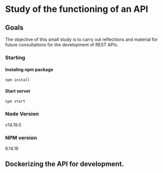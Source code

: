 # Study of the functioning of an API

## Goals

The objective of this small study is to carry out reflections and material for future consultations for the development of REST APIs.

### Starting

#### Instaling npm package
``` npm install ```

#### Start server
``` npm start ```

### Node Version 
v14.19.0

### NPM version
6.14.16

## Dockerizing the API for development.